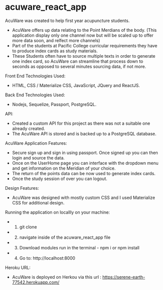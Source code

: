 # acuware_react_app

AcuWare was created to help first year acupuncture students.

  - AcuWare offers up data relating to the Point Merdians of the body. (This application display only    one channel now but will be scaled up to offer more data soon, and relfect more channels)
  - Part of the students at Pacific College curricular requirements they have to produce index cards     as study materials.
  - These Students often have to source multiple texts in order to generate one index card, so AcuWare   can streamline that process down to seconds as opposed to several minutes sourcing data, if not      more.

Front End Technologies Used:

 - HTML, CSS / Materialize CSS, JavaScript, JQuery and ReactJS.

Back End Technologies Used:

 - Nodejs, Sequelize, Passport, PostgreSQL.

API:

  - Created a custom API for this project as there was not a suitable one already created.
  - The AcuWare API is stored and is backed up to a PostgreSQL database.

AcuWare Application Features:

  - Secure sign up and sign in using passport.  Once signed up you can then login and source the data.
  - Once on the UserHome page you can interface with the dropdown menu and get information on the Meridian of your choice.
  - The return of the points data can be now used to generate index cards.
  - Once the study session of over you can logout.

Design Features:

  - AcuWare was designed with mostly custom CSS and I used Materialize CSS for additional design.

Running the application on locallly on your machine:
  - 1. git clone
  - 2. navigate inside of the acuware_react_app file
  - 3. Download modules run in the terminal - npm i or npm install
  - 4. Go to:  http://localhost:8000


Heroku URL:

 - AcuWare is deployed on Herkou via this url : https://serene-earth-77542.herokuapp.com/
